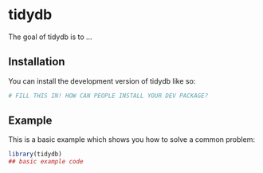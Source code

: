 
# tidydb

<!-- badges: start -->
<!-- badges: end -->

The goal of tidydb is to ...

## Installation

You can install the development version of tidydb like so:

``` r
# FILL THIS IN! HOW CAN PEOPLE INSTALL YOUR DEV PACKAGE?
```

## Example

This is a basic example which shows you how to solve a common problem:

``` r
library(tidydb)
## basic example code
```

